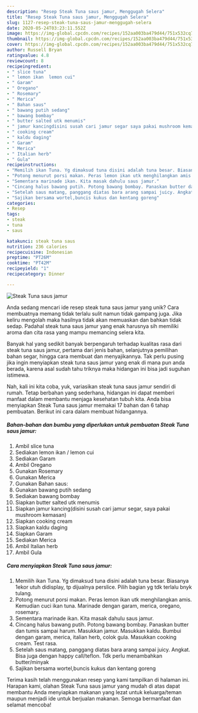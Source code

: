 ```yaml
---
description: "Resep Steak Tuna saus jamur, Menggugah Selera"
title: "Resep Steak Tuna saus jamur, Menggugah Selera"
slug: 1127-resep-steak-tuna-saus-jamur-menggugah-selera
date: 2020-05-24T03:23:11.552Z
image: https://img-global.cpcdn.com/recipes/152aa003ba479d44/751x532cq70/steak-tuna-saus-jamur-foto-resep-utama.jpg
thumbnail: https://img-global.cpcdn.com/recipes/152aa003ba479d44/751x532cq70/steak-tuna-saus-jamur-foto-resep-utama.jpg
cover: https://img-global.cpcdn.com/recipes/152aa003ba479d44/751x532cq70/steak-tuna-saus-jamur-foto-resep-utama.jpg
author: Russell Bryan
ratingvalue: 4.8
reviewcount: 8
recipeingredient:
- " slice tuna"
- " lemon ikan  lemon cui"
- " Garam"
- " Oregano"
- " Rosemary"
- " Merica"
- " Bahan saus"
- " bawang putih sedang"
- " bawang bombay"
- " butter salted utk menumis"
- " jamur kancingdisini susah cari jamur segar saya pakai mushroom kemasan"
- " cooking cream"
- " kaldu daging"
- " Garam"
- " Merica"
- " Italian herb"
- " Gula"
recipeinstructions:
- "Memilih ikan Tuna. Yg dimaksud tuna disini adalah tuna besar. Biasanya 1ekor utuh didisplay, tp dijualnya perslice. Pilih bagian yg tdk terlalu bnyk tulang."
- "Potong menurut porsi makan. Peras lemon ikan utk menghilangkan amis. Kemudian cuci ikan tuna. Marinade dengan garam, merica, oregano, rosemary."
- "Sementara marinade ikan. Kita masak dahulu saus jamur."
- "Cincang halus bawang putih. Potong bawang bombay. Panaskan butter dan tumis sampai harum. Masukkan jamur. Masukkan kaldu. Bumbui dengan garam, merica, italian herb, colok gula. Masukkan cooking cream. Test rasa."
- "Setelah saus matang, panggang diatas bara arang sampai juicy. Angkat. Bisa juga dengan happy call/teflon. Tdk perlu menambahkan butter/minyak"
- "Sajikan bersama wortel,buncis kukus dan kentang goreng"
categories:
- Resep
tags:
- steak
- tuna
- saus

katakunci: steak tuna saus 
nutrition: 236 calories
recipecuisine: Indonesian
preptime: "PT26M"
cooktime: "PT42M"
recipeyield: "1"
recipecategory: Dinner

---
```



![Steak Tuna saus jamur](https://img-global.cpcdn.com/recipes/152aa003ba479d44/751x532cq70/steak-tuna-saus-jamur-foto-resep-utama.jpg)

Anda sedang mencari ide resep steak tuna saus jamur yang unik? Cara membuatnya memang tidak terlalu sulit namun tidak gampang juga. Jika keliru mengolah maka hasilnya tidak akan memuaskan dan bahkan tidak sedap. Padahal steak tuna saus jamur yang enak harusnya sih memiliki aroma dan cita rasa yang mampu memancing selera kita.

Banyak hal yang sedikit banyak berpengaruh terhadap kualitas rasa dari steak tuna saus jamur, pertama dari jenis bahan, selanjutnya pemilihan bahan segar, hingga cara membuat dan menyajikannya. Tak perlu pusing jika ingin menyiapkan steak tuna saus jamur yang enak di mana pun anda berada, karena asal sudah tahu triknya maka hidangan ini bisa jadi suguhan istimewa.




Nah, kali ini kita coba, yuk, variasikan steak tuna saus jamur sendiri di rumah. Tetap berbahan yang sederhana, hidangan ini dapat memberi manfaat dalam membantu menjaga kesehatan tubuh kita. Anda bisa menyiapkan Steak Tuna saus jamur memakai 17 bahan dan 6 tahap pembuatan. Berikut ini cara dalam membuat hidangannya.

<!--inarticleads1-->

##### Bahan-bahan dan bumbu yang diperlukan untuk pembuatan Steak Tuna saus jamur:

1. Ambil  slice tuna
1. Sediakan  lemon ikan / lemon cui
1. Sediakan  Garam
1. Ambil  Oregano
1. Gunakan  Rosemary
1. Gunakan  Merica
1. Gunakan  Bahan saus:
1. Gunakan  bawang putih sedang
1. Sediakan  bawang bombay
1. Siapkan  butter salted utk menumis
1. Siapkan  jamur kancing(disini susah cari jamur segar, saya pakai mushroom kemasan)
1. Siapkan  cooking cream
1. Siapkan  kaldu daging
1. Siapkan  Garam
1. Sediakan  Merica
1. Ambil  Italian herb
1. Ambil  Gula




<!--inarticleads2-->

##### Cara menyiapkan Steak Tuna saus jamur:

1. Memilih ikan Tuna. Yg dimaksud tuna disini adalah tuna besar. Biasanya 1ekor utuh didisplay, tp dijualnya perslice. Pilih bagian yg tdk terlalu bnyk tulang.
1. Potong menurut porsi makan. Peras lemon ikan utk menghilangkan amis. Kemudian cuci ikan tuna. Marinade dengan garam, merica, oregano, rosemary.
1. Sementara marinade ikan. Kita masak dahulu saus jamur.
1. Cincang halus bawang putih. Potong bawang bombay. Panaskan butter dan tumis sampai harum. Masukkan jamur. Masukkan kaldu. Bumbui dengan garam, merica, italian herb, colok gula. Masukkan cooking cream. Test rasa.
1. Setelah saus matang, panggang diatas bara arang sampai juicy. Angkat. Bisa juga dengan happy call/teflon. Tdk perlu menambahkan butter/minyak
1. Sajikan bersama wortel,buncis kukus dan kentang goreng




Terima kasih telah menggunakan resep yang kami tampilkan di halaman ini. Harapan kami, olahan Steak Tuna saus jamur yang mudah di atas dapat membantu Anda menyiapkan makanan yang lezat untuk keluarga/teman maupun menjadi ide untuk berjualan makanan. Semoga bermanfaat dan selamat mencoba!
